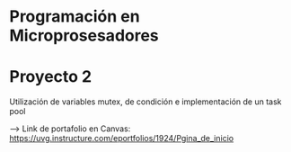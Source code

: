 # Programación en Microprosesadores
# Proyecto 2 
Utilización de variables mutex, de condición e implementación de un task pool

--> Link de portafolio en Canvas: https://uvg.instructure.com/eportfolios/1924/Pgina_de_inicio

